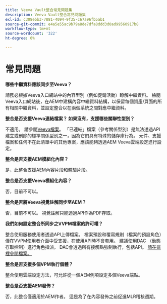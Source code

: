 ```yaml
---
title: Veeva Vault整合常見問題集
description: Veeva Vault整合常見問題集
exl-id: c308ebb3-7881-4094-9f35-c67a96fb5ab1
source-git-commit: e4a5e55ac9b79a8de7dfa8ddd3d0ad99560917b8
workflow-type: tm+mt
source-wordcount: '322'
ht-degree: 0%

---
```


# 常見問題

**哪些中繼資料應該同步至Veeva？**

請務必根據Veeva入口網站中的內容型別（例如促銷活動）瞭解中繼資料。 檢閱Veeva入口網站後，在AEM中建構內容中繼資料結構，以保留每個資產/頁面的所有相關中繼資料，並設定整合以在兩個系統之間對應中繼資料。

**整合是否支援Veeva連結檔案？ 如果沒有，支援哪些關聯性型別？**

不適用。 請參閱[Veeva檔案](https://vaulthelp2.vod309.com/wordpress/admin-user-help/documents-admin-user-help/about-document-relationships/)。 「已連結」檔案（參考關係型別）是無法透過API建立或刪除的標準關係型別之一，因為它們具有特殊的儲存庫行為。 元件、支援檔案和任何不在此清單中的其他專案，應該能夠透過AEM Veeva雲端設定進行設定。

**整合是否支援AEM模組化內容？**

是，此整合支援AEM內容片段和體驗片段。

**整合是否支援Veeva模組化內容？**

否，目前不可以。

**整合是否將Veeva視覺註解同步至AEM？**

否，目前不可以。 視覺註解只能透過API作為PDF存取。

**我們如何設定整合所同步之VVPM檔案的許可權？**

整合使用服務使用者透過API上傳檔案。  檔案預設和覆寫規則（檔案的預設角色）僅在VVPM使用者介面中受支援，在使用API時不會套用。 建議使用DAC （動態存取控制）進行角色指派。 DAC會透過所有接觸點強制執行，包括API。 [請在這裡參閱檔案。](http://vaulthelp2.vod309.com/wordpress/admin-user-help/ah-user-permissions-access-control/about-dynamic-access-control-for-documents/)

**整合是否支援多個VPM執行個體？**

整合使用雲端設定方法，可允許從一個AEM例項設定多個Veeva端點。

**整合是否支援AEM發佈？**

否，此整合僅適用於AEM作者。 這是為了在內容發佈之前促進MLR稽核週期。
